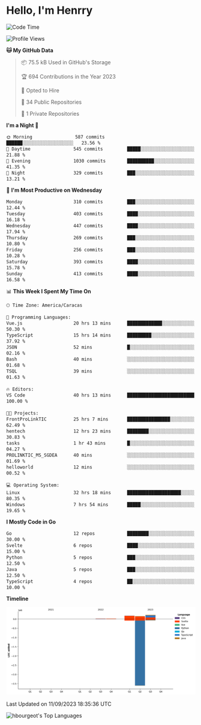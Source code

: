 # Hello, I'm Henrry

<!--START_SECTION:waka-->
![Code Time](http://img.shields.io/badge/Code%20Time-1%2C079%20hrs%2026%20mins-blue)

![Profile Views](http://img.shields.io/badge/Profile%20Views-0-blue)

**🐱 My GitHub Data** 

> 📦 75.5 kB Used in GitHub's Storage 
 > 
> 🏆 694 Contributions in the Year 2023
 > 
> 💼 Opted to Hire
 > 
> 📜 34 Public Repositories 
 > 
> 🔑 1 Private Repositories 
 > 
**I'm a Night 🦉** 

```text
🌞 Morning                587 commits         ██████░░░░░░░░░░░░░░░░░░░   23.56 % 
🌆 Daytime                545 commits         █████░░░░░░░░░░░░░░░░░░░░   21.88 % 
🌃 Evening                1030 commits        ██████████░░░░░░░░░░░░░░░   41.35 % 
🌙 Night                  329 commits         ███░░░░░░░░░░░░░░░░░░░░░░   13.21 % 
```
📅 **I'm Most Productive on Wednesday** 

```text
Monday                   310 commits         ███░░░░░░░░░░░░░░░░░░░░░░   12.44 % 
Tuesday                  403 commits         ████░░░░░░░░░░░░░░░░░░░░░   16.18 % 
Wednesday                447 commits         ████░░░░░░░░░░░░░░░░░░░░░   17.94 % 
Thursday                 269 commits         ███░░░░░░░░░░░░░░░░░░░░░░   10.80 % 
Friday                   256 commits         ███░░░░░░░░░░░░░░░░░░░░░░   10.28 % 
Saturday                 393 commits         ████░░░░░░░░░░░░░░░░░░░░░   15.78 % 
Sunday                   413 commits         ████░░░░░░░░░░░░░░░░░░░░░   16.58 % 
```


📊 **This Week I Spent My Time On** 

```text
🕑︎ Time Zone: America/Caracas

💬 Programming Languages: 
Vue.js                   20 hrs 13 mins      █████████████░░░░░░░░░░░░   50.30 % 
TypeScript               15 hrs 14 mins      █████████░░░░░░░░░░░░░░░░   37.92 % 
JSON                     52 mins             █░░░░░░░░░░░░░░░░░░░░░░░░   02.16 % 
Bash                     40 mins             ░░░░░░░░░░░░░░░░░░░░░░░░░   01.68 % 
TSQL                     39 mins             ░░░░░░░░░░░░░░░░░░░░░░░░░   01.63 % 

🔥 Editors: 
VS Code                  40 hrs 13 mins      █████████████████████████   100.00 % 

🐱‍💻 Projects: 
FrontProLinkTIC          25 hrs 7 mins       ████████████████░░░░░░░░░   62.49 % 
hentech                  12 hrs 23 mins      ████████░░░░░░░░░░░░░░░░░   30.83 % 
tasks                    1 hr 43 mins        █░░░░░░░░░░░░░░░░░░░░░░░░   04.27 % 
PROLINKTIC_MS_SGDEA      40 mins             ░░░░░░░░░░░░░░░░░░░░░░░░░   01.69 % 
helloworld               12 mins             ░░░░░░░░░░░░░░░░░░░░░░░░░   00.52 % 

💻 Operating System: 
Linux                    32 hrs 18 mins      ████████████████████░░░░░   80.35 % 
Windows                  7 hrs 54 mins       █████░░░░░░░░░░░░░░░░░░░░   19.65 % 
```

**I Mostly Code in Go** 

```text
Go                       12 repos            ████████░░░░░░░░░░░░░░░░░   30.00 % 
Svelte                   6 repos             ████░░░░░░░░░░░░░░░░░░░░░   15.00 % 
Python                   5 repos             ███░░░░░░░░░░░░░░░░░░░░░░   12.50 % 
Java                     5 repos             ███░░░░░░░░░░░░░░░░░░░░░░   12.50 % 
TypeScript               4 repos             ██░░░░░░░░░░░░░░░░░░░░░░░   10.00 % 
```



**Timeline**

![Lines of Code chart](https://raw.githubusercontent.com/hbourgeot/hbourgeot/main/assets/bar_graph.png)


 Last Updated on 11/09/2023 18:35:36 UTC
<!--END_SECTION:waka-->

![hbourgeot's Top Languages](https://github-readme-stats.vercel.app/api/top-langs/?username=hbourgeot&theme=transparent&show_icons=true&hide_border=false&layout=donut&hide=css,html&exclude_repo=inversiones7h,java-exercises)

